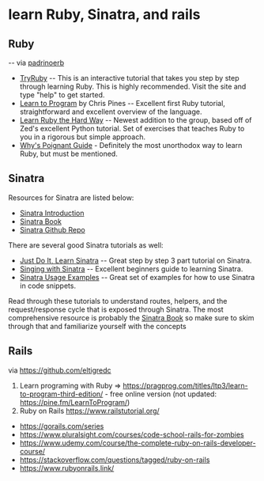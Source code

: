 # learn Ruby, Sinatra, and rails


## Ruby
-- via [padrinoerb](http://padrinorb.com/guides/introduction/why-learn-padrino/#:~:text=TryRuby%20%E2%80%93%20This%20is,must%20be%20mentioned)

-   [TryRuby](http://tryruby.org/levels/1/challenges/0 "TryRuby") -- This is an interactive tutorial that takes you step by step through learning Ruby. This is highly recommended. Visit the site and type "help" to get started.
-   [Learn to Program](https://pine.fm/LearnToProgram "Learn to Program") by Chris Pines -- Excellent first Ruby tutorial, straightforward and excellent overview of the language.
-   [Learn Ruby the Hard Way](http://learnrubythehardway.org/book/ "Learn Ruby the
    Hard Way") -- Newest addition to the group, based off of Zed's excellent Python tutorial. Set of exercises that teaches Ruby to you in a rigorous but simple approach.
-   [Why's Poignant Guide](http://poignant.guide/book/chapter-1.html "Why's
    Poignant Guide") - Definitely the most unorthodox way to learn Ruby, but must be mentioned.

## Sinatra

Resources for Sinatra are listed below:

-   [Sinatra Introduction](http://www.sinatrarb.com/intro.html "Sinatra
    Introduction")
-   [Sinatra Book](https://github.com/sinatra/sinatra-book "Sinatra Book")
-   [Sinatra Github Repo](https://github.com/sinatra/sinatra "Sinatra Github
    Repo")

There are several good Sinatra tutorials as well:

-   [Just Do It, Learn Sinatra](http://www.sitepoint.com/just-do-it-learn-sinatra-i/ "Just Do It, Learn Sinatra") -- Great step by step 3 part tutorial on Sinatra.
-   [Singing with Sinatra](http://code.tutsplus.com/tutorials/singing-with-sinatra--net-18965 "Singing with Sinatra") -- Excellent beginners guide to learning Sinatra.
-   [Sinatra Usage Examples](http://blog.maxaller.name/2010/01/a-brief-introduction-to-ruby-sinatra-and-haml "Sinatra Usage Examples") -- Great set of examples for how to use Sinatra in code snippets.

Read through these tutorials to understand routes, helpers, and the request/response cycle that is exposed through Sinatra. The most comprehensive resource is probably the [Sinatra Book](https://github.com/sinatra/sinatra-book "Sinatra Book") so make sure to skim through that and familiarize yourself with the concepts


## Rails

via https://github.com/eltigredc  
1. Learn programing with Ruby => https://pragprog.com/titles/ltp3/learn-to-program-third-edition/ - free online version (not updated: https://pine.fm/LearnToProgram/)
2. Ruby on Rails https://www.railstutorial.org/

- https://gorails.com/series
- https://www.pluralsight.com/courses/code-school-rails-for-zombies
- https://www.udemy.com/course/the-complete-ruby-on-rails-developer-course/
- https://stackoverflow.com/questions/tagged/ruby-on-rails
- https://www.rubyonrails.link/
